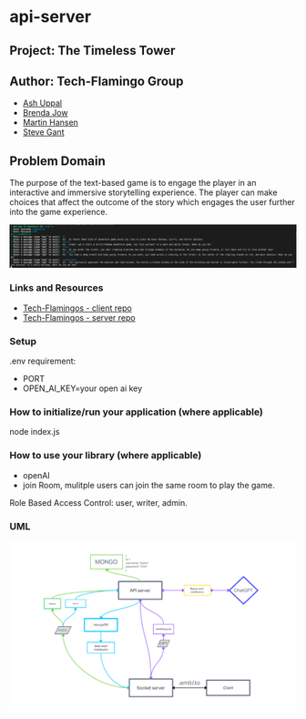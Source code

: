 # api-server

## Project: The Timeless Tower

## Author: Tech-Flamingo Group

- [Ash Uppal](https://github.com/ashuppal)
- [Brenda Jow](https://github.com/brenda70904)
- [Martin Hansen](https://github.com/sp00nes)
- [Steve Gant](https://github.com/stevengant)

## Problem Domain

  The purpose of the text-based game is to engage the player in an interactive and immersive storytelling experience. The player can make choices that affect the outcome of the story which engages the user further into the game experience.

![gameScreenshot](./assets/screenshotOfGames.png)

### Links and Resources

- [Tech-Flamingos - client repo](https://github.com/Tech-Flamingos/client)
- [Tech-Flamingos - server repo](https://github.com/Tech-Flamingos/server)

### Setup

.env requirement:

- PORT
- OPEN_AI_KEY=your open ai key

### How to initialize/run your application (where applicable)

node index.js

### How to use your library (where applicable)

- openAI
- join Room, mulitple users can join the same room to play the game.

Role Based Access Control: user, writer, admin.

### UML

![midtermUML](/assets/midterm-UML.png)
